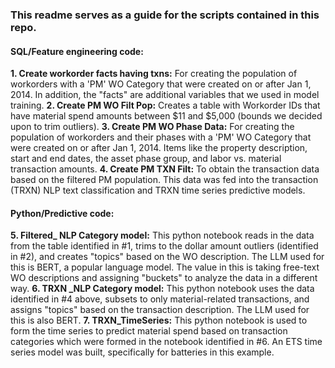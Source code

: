 ### This readme serves as a guide for the scripts contained in this repo. ###

#### SQL/Feature engineering code: ####

**1. Create workorder facts having txns:** For creating the population of workorders with a 'PM' WO Category that were created on or after Jan 1, 2014. In addition, the "facts" are additional variables that we used in model training.
**2. Create PM WO Filt Pop:** Creates a table with Workorder IDs that have material spend amounts between $11 and $5,000 (bounds we decided upon to trim outliers).
**3. Create PM WO Phase Data:**  For creating the population of workorders and their phases with a 'PM' WO Category that were created on or after Jan 1, 2014. Items like the property description, start and end dates, the asset phase group, and labor vs. material transaction amounts.
**4. Create PM TXN Filt:** To obtain the transaction data based on the filtered PM population.  This data was fed into the transaction (TRXN) NLP text classification and TRXN time series predictive models.

#### Python/Predictive code: ####
**5. Filtered_ NLP Category model:** This python notebook reads in the data from the table identified in #1, trims to the dollar amount outliers (identified in #2), and creates "topics" based on the WO description. The LLM used for this is BERT, a popular language model. The value in this is taking free-text WO descriptions and assigning "buckets" to analyze the data in a different way.
**6. TRXN _NLP Category model:** This python notebook uses the data identified in #4 above, subsets to only material-related transactions, and assigns "topics" based on the transaction description. The LLM used for this is also BERT.
**7. TRXN_TimeSeries:** This python notebook is used to form the time series to predict material spend based on transaction categories which were formed in the notebook identified in #6.  An ETS time series model was built, specifically for batteries in this example.
